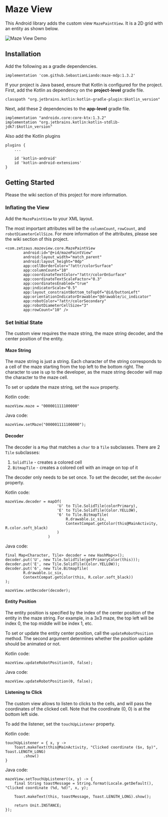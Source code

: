 # Maze View
This Android library adds the custom view `MazePaintView`. It is a 2D grid with an entity as shown below.

![Maze View Demo](https://drive.google.com/uc?export=view&id=1m4x7hDFtjJCFfS25eyd2rP6qxNYKnRnl)

## Installation
Add the following as a gradle dependencies.
```
implementation 'com.github.SebastianLiando:maze-mdp:1.3.2'
```

If your project is Java based, ensure that Kotlin is configured for the project. 
First, add the Kotlin as dependency on the **project-level** gradle file.
```
classpath "org.jetbrains.kotlin:kotlin-gradle-plugin:$kotlin_version"
```

Next, add these 2 dependencies to the **app-level** gradle file.
```
implementation "androidx.core:core-ktx:1.3.2"
implementation "org.jetbrains.kotlin:kotlin-stdlib-jdk7:$kotlin_version"
```

Also add the Kotlin plugins
```
plugins {
    ...

    id 'kotlin-android'
    id 'kotlin-android-extensions'
}
```

## Getting Started
Please the wiki section of this project for more information. 

### Inflating the View
Add the `MazePaintView` to your XML layout. 

The most important attributes will be the `columnCount`, `rowCount`, and `robotDiameterCellSize`.
For more information of the attributes, please see the wiki section of this project.

```
<com.zetzaus.mazeview.core.MazePaintView
        android:id="@+id/mazePaintView"
        android:layout_width="match_parent"
        android:layout_height="0dp"
        app:cellBorderColor="?attr/colorSurface"
        app:columnCount="10"
        app:coordinateTextColor="?attr/colorOnSurface"
        app:coordinateTextScaleFactor="0.3"
        app:coordinatesEnabled="true"
        app:indicatorScale="0.5"
        app:layout_constraintBottom_toTopOf="@id/buttonLeft"
        app:orientationIndicatorDrawable="@drawable/ic_indicator"
        app:robotColor="?attr/colorSecondary"
        app:robotDiameterCellSize="3"
        app:rowCount="10" />
```

### Set Initial State
The custom view requires the maze string, the maze string decoder, and the center position of the entity. 

#### Maze String
The maze string is just a string. Each character of the string corresponds to a cell of the maze 
starting from the top left to the bottom right. The character to use is up to the developer, as the 
maze string decoder will map the character to the maze cell.

To set or update the maze string, set the `maze` property.

Kotlin code:
```
mazeView.maze = "000001111100000"
```

Java code:
```
mazeView.setMaze("000001111100000");
```

#### Decoder
The decoder is a `Map` that matches a `char` to a `Tile` subclasses. There are 2 `Tile` subclasses:
1. `SolidTile` - creates a colored cell
2. `BitmapTile` - creates a colored cell with an image on top of it

The decoder only needs to be set once. To set the decoder, set the `decoder` property.

Kotlin code:
```
mazeView.decoder = mapOf(
                       'U' to Tile.SolidTile(colorPrimary),
                       'E' to Tile.SolidTile(Color.YELLOW),
                       '6' to Tile.BitmapTile(
                           R.drawable.ic_six,
                           ContextCompat.getColor(this@MainActivity, R.color.soft_black)
                       )
                   )
```

Java code:
```
final Map<Character, Tile> decoder = new HashMap<>();
decoder.put('U', new Tile.SolidTile(getPrimaryColor(this)));
decoder.put('E', new Tile.SolidTile(Color.YELLOW));
decoder.put('6', new Tile.BitmapTile(
        R.drawable.ic_six,
        ContextCompat.getColor(this, R.color.soft_black))
);

mazeView.setDecoder(decoder);
```

#### Entity Position
The entity position is specified by the index of the center position of the entity in the maze string. For example, 
in a 3x3 maze, the top left will be index 0, the top middle will be index 1, etc. 

To set or update the entity center position, call the `updateRobotPosition` method. The second argument determines
whether the position update should be animated or not.

Kotlin code:
```
mazeView.updateRobotPosition(0, false);
```

Java code:
```
mazeView.updateRobotPosition(0, false);
```

#### Listening to Click
The custom view allows to listen to clicks to the cells, and will pass the coordinates of the clicked cell. Note that
the coordinate (0, 0) is at the bottom left side.

To add the listener, set the `touchUpListener` property.

Kotlin code:
```
touchUpListener = { x, y ->
    Toast.makeText(this@MainActivity, "Clicked coordinate ($x, $y)", Toast.LENGTH_LONG)
        .show()
}
```

Java code:
```
mazeView.setTouchUpListener((x, y) -> {
    final String toastMessage = String.format(Locale.getDefault(), "Clicked coordinate (%d, %d)", x, y);

    Toast.makeText(this, toastMessage, Toast.LENGTH_LONG).show();

    return Unit.INSTANCE;
});
```
